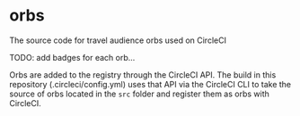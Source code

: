 # orbs
The source code for travel audience orbs used on CircleCI

TODO: add badges for each orb...

Orbs are added to the registry through the CircleCI API.
The build in this repository (.circleci/config.yml) uses that API via the CircleCI CLI to take the source of orbs located in the `src` folder and register them as orbs with CircleCI.
